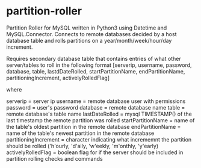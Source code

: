 # partition-roller
Partition Roller for MySQL written in Python3 using Datetime and MySQL.Connector. Connects to remote databases decided by a host database table and rolls partitions on a year/month/week/hour/day increment.

Requires secondary database table that contains entries of what other server/tables to roll in the following format
[serverip, username, password, database, table, lastdDateRolled, startPartitionName, endPartitionName, partitioningIncrement, activelyRolledFlag]

where

serverip = server ip
username = remote database user with permissions
password = user's password
database = remote database name
table = remote database's table name
lastDateRolled = mysql TIMESTAMP() of the last timestamp the remote partition was rolled
startPartitionName = name of the table's oldest partition in the remote database
endPartitionName = name of the table's newest partition in the remote database
partitioningIncrement = character indicating what incrememnt the partition should be rolled ('h'ourly, 'd'aily, 'w'eekly, 'm'onthly, 'y'early)
activelyRolledFlag = boolean flag for if the server should be included in partition rolling checks and commands

